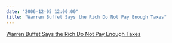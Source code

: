 ```yaml
---
date: "2006-12-05 12:00:00"
title: "Warren Buffet Says the Rich Do Not Pay Enough Taxes"
---
```


[Warren Buffet Says the Rich Do Not Pay Enough Taxes](/lemire/blog/2006/12-05-warren-buffet-says-the-rich-do-not-pay-enough-taxes)

